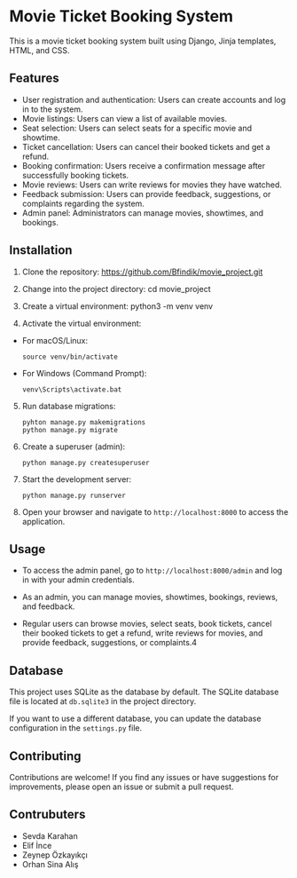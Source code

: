 # Movie Ticket Booking System

This is a movie ticket booking system built using Django, Jinja templates, HTML, and CSS.

## Features

- User registration and authentication: Users can create accounts and log in to the system.
- Movie listings: Users can view a list of available movies.
- Seat selection: Users can select seats for a specific movie and showtime.
- Ticket cancellation: Users can cancel their booked tickets and get a refund.
- Booking confirmation: Users receive a confirmation message after successfully booking tickets.
- Movie reviews: Users can write reviews for movies they have watched.
- Feedback submission: Users can provide feedback, suggestions, or complaints regarding the system.
- Admin panel: Administrators can manage movies, showtimes, and bookings.

## Installation

1. Clone the repository:
https://github.com/Bfindik/movie_project.git
2. Change into the project directory:
cd movie_project
3. Create a virtual environment:
python3 -m venv venv

4. Activate the virtual environment:

- For macOS/Linux:

  ```
  source venv/bin/activate
  ```

- For Windows (Command Prompt):

  ```
  venv\Scripts\activate.bat
  ```

5. Run database migrations:
   ```
   pyhton manage.py makemigrations
   python manage.py migrate 
   ```
7. Create a superuser (admin):
   ```
   python manage.py createsuperuser
   ```
8. Start the development server:
   ```
   python manage.py runserver
   ```
   
9. Open your browser and navigate to `http://localhost:8000` to access the application.

## Usage

- To access the admin panel, go to `http://localhost:8000/admin` and log in with your admin credentials.

- As an admin, you can manage movies, showtimes, bookings, reviews, and feedback.

- Regular users can browse movies, select seats, book tickets, cancel their booked tickets to get a refund, write reviews for movies, and provide feedback, suggestions, or complaints.4
## Database

This project uses SQLite as the database by default. The SQLite database file is located at `db.sqlite3` in the project directory.

If you want to use a different database, you can update the database configuration in the `settings.py` file.


## Contributing

Contributions are welcome! If you find any issues or have suggestions for improvements, please open an issue or submit a pull request.

## Contrubuters

- Sevda Karahan
- Elif İnce
- Zeynep Özkayıkçı
- Orhan Sina Alış






